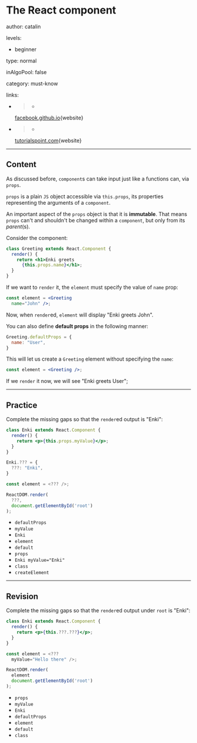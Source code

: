 # The **React** component
author: catalin

levels:

  - beginner

type: normal

inAlgoPool: false

category: must-know

links:


  - >-
    [facebook.github.io](https://facebook.github.io/react/docs/components-and-props.html){website}

  - >-
    [tutorialspoint.com](https://www.tutorialspoint.com/reactjs/reactjs_props_overview.htm){website}

---
## Content

As discussed before, `component`s can take input just like a functions can, via `props`.

`props` is a plain `JS` object accessible via `this.props`, its properties representing the arguments of a `component`.

An important aspect of the `props` object is that it is **immutable**. That means `props` can't and shouldn't be changed within a `component`, but only from its *parent*(s).

Consider the component:
```jsx
class Greeting extends React.Component {
  render() {
    return <h1>Enki greets
      {this.props.name}</h1>;
  }
}
```

If we want to `render` it, the `element` must specify the value of `name` prop:
```jsx
const element = <Greeting
  name="John" />;
```

Now, when `render`ed, `element` will display "Enki greets John".

You can also define **default props** in the following manner:
```jsx
Greeting.defaultProps = {
  name: "User",
}
```

This will let us create a `Greeting` element without specifying the `name`:
```jsx
const element = <Greeting />;
```

If we `render` it now, we will see "Enki greets User";

---
## Practice

Complete the missing gaps so that the `render`ed output is "Enki":
```jsx
class Enki extends React.Component {
  render() {
    return <p>{this.props.myValue}</p>;
  }
}

Enki.??? = {
  ???: "Enki",
}

const element = <??? />;

ReactDOM.render(
  ???,
  document.getElementById('root')
);

```

* `defaultProps`
* `myValue`
* `Enki`
* `element`
* `default`
* `props`
* `Enki myValue="Enki"`
* `class`
* `createElement`

---
## Revision

Complete the missing gaps so that the `render`ed output under `root` is "Enki":

```jsx
class Enki extends React.Component {
  render() {
    return <p>{this.???.???}</p>;
  }
}

const element = <???
  myValue="Hello there" />;

ReactDOM.render(
  element
  document.getElementById('root')
);
```

* `props`
* `myValue`
* `Enki`
* `defaultProps`
* `element`
* `default`
* `class`
